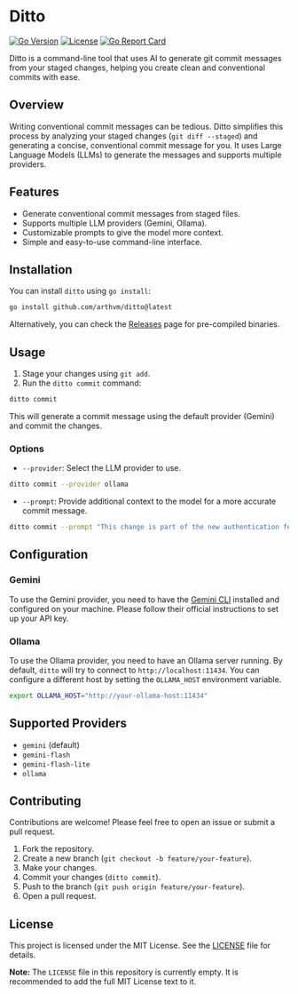 # Ditto

[![Go Version](https://img.shields.io/badge/go-1.22-blue.svg)](https://golang.org/)
[![License](https://img.shields.io/badge/License-MIT-blue.svg)](https://opensource.org/licenses/MIT)
[![Go Report Card](https://goreportcard.com/badge/github.com/arthvm/ditto)](https://goreportcard.com/report/github.com/arthvm/ditto)

Ditto is a command-line tool that uses AI to generate git commit messages from your staged changes, helping you create clean and conventional commits with ease.

## Overview

Writing conventional commit messages can be tedious. Ditto simplifies this process by analyzing your staged changes (`git diff --staged`) and generating a concise, conventional commit message for you. It uses Large Language Models (LLMs) to generate the messages and supports multiple providers.

## Features

-   Generate conventional commit messages from staged files.
-   Supports multiple LLM providers (Gemini, Ollama).
-   Customizable prompts to give the model more context.
-   Simple and easy-to-use command-line interface.

## Installation

You can install `ditto` using `go install`:

```sh
go install github.com/arthvm/ditto@latest
```

Alternatively, you can check the [Releases](https://github.com/arthvm/ditto/releases) page for pre-compiled binaries.

## Usage

1.  Stage your changes using `git add`.
2.  Run the `ditto commit` command:

```sh
ditto commit
```

This will generate a commit message using the default provider (Gemini) and commit the changes.

### Options

-   `--provider`: Select the LLM provider to use.

```sh
ditto commit --provider ollama
```

-   `--prompt`: Provide additional context to the model for a more accurate commit message.

```sh
ditto commit --prompt "This change is part of the new authentication feature."
```

## Configuration

### Gemini

To use the Gemini provider, you need to have the [Gemini CLI](https://github.com/google/generative-ai-go) installed and configured on your machine. Please follow their official instructions to set up your API key.

### Ollama

To use the Ollama provider, you need to have an Ollama server running. By default, `ditto` will try to connect to `http://localhost:11434`. You can configure a different host by setting the `OLLAMA_HOST` environment variable.

```sh
export OLLAMA_HOST="http://your-ollama-host:11434"
```

## Supported Providers

-   `gemini` (default)
-   `gemini-flash`
-   `gemini-flash-lite`
-   `ollama`

## Contributing

Contributions are welcome! Please feel free to open an issue or submit a pull request.

1.  Fork the repository.
2.  Create a new branch (`git checkout -b feature/your-feature`).
3.  Make your changes.
4.  Commit your changes (`ditto commit`).
5.  Push to the branch (`git push origin feature/your-feature`).
6.  Open a pull request.

## License

This project is licensed under the MIT License. See the [LICENSE](LICENSE) file for details.

**Note:** The `LICENSE` file in this repository is currently empty. It is recommended to add the full MIT License text to it.
